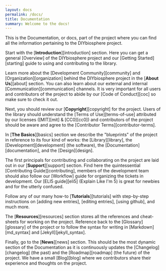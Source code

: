 ```yaml
---
layout: docs
permalink: /docs/
title: Documentation
summary: Welcome to the docs!
---
```


This is the Documentation, or docs, part of the project where you can find all the information pertaining to the DIYbiosphere project.

Start with the [**Introduction**][introduction] section. Here you can get a general [Overview] of the DIYbiosphere project and our [Getting Started][starting] guide to using and contributing to the library.

Learn more about the [Development Community][community] and [Organization][organization] behind the DIYbiosphere project in the [**About Us**][about] section. You can also learn about our external and internal [Communication][communication] channels. It is very important for all users and contributors of the project to abide by our [Code of Conduct][coc] so make sure to check it out.

Next, you should review our [**Copyright**][copyright] for the project. Users of the library should understand the [Terms of Use][terms-of-use] attributed by our licenses ([MIT][mit] & [CC0][cc0]) and contributors of the project should be aware and agree to the [Contributor Terms][contributor-terms].

In [**The Basics**][basics] section we describe the "blueprints" of the project in reference to its four kind of works: the [Library][library], the [Development][development] (the software), the [Documentation][documentation], and the [Design][design].

The first principals for contributing and collaborating on the project are laid out in our [**Support**][support] section. Find here the quintessential [Contributing Guide][contributing], members of the development team should also follow our [Workflow] guide for organizing the tickets in development. Our [ELI5 guide][eli5] (Explain Like I'm 5) is great for newbies and for the utterly confused.

Follow any of our many how-to [**Tutorials**][tutorials] with step-by-step instructions on [adding new entries], [editing entries], [using github], and much more.

The [**Resources**][resources] section stores all the references and cheat-sheets for working on the project. Reference back to the [Glossary][glossary] of the project or to follow the syntax for writing in [Markdown][md_syntax] and [Jekyll][jekyll_syntax].

Finally, go to the [**News**][news] section. This should be the most dynamic section of the Documentation as it is continuously updates the [Changelog][changelog] (the past) and the [Roadmap][roadmap] (the future) of the project. We have a small [Blog][blog] where we contributors share their experience and thoughts on the project.
